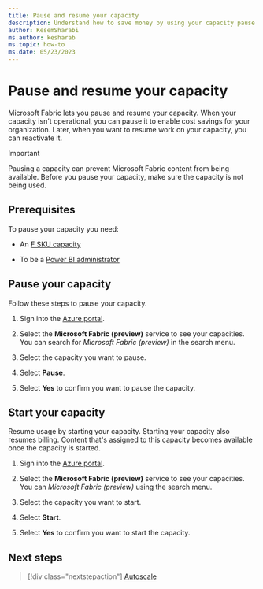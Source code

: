```yaml
---
title: Pause and resume your capacity
description: Understand how to save money by using your capacity pause and resume feature.
author: KesemSharabi
ms.author: kesharab
ms.topic: how-to
ms.date: 05/23/2023
---
```


# Pause and resume your capacity

Microsoft Fabric lets you pause and resume your capacity. When your capacity isn't operational, you can pause it to enable cost savings for your organization. Later, when you want to resume work on your capacity, you can reactivate it.

> [!IMPORTANT]
> Pausing a capacity can prevent Microsoft Fabric content from being available. Before you pause your capacity, make sure the capacity is not being used.

## Prerequisites

To pause your capacity you need:

* An [F SKU capacity](licenses-buy.md#azure-skus)

* To be a [Power BI administrator](../admin/admin-overview.md#power-platform-and-power-bi-admin-roles)

## Pause your capacity

Follow these steps to pause your capacity.

1. Sign into the [Azure portal](https://portal.azure.com/).

2. Select the **Microsoft Fabric (preview)** service to see your capacities. You can search for *Microsoft Fabric (preview)* in the search menu.

3. Select the capacity you want to pause.

4. Select **Pause**.

5. Select **Yes** to confirm you want to pause the capacity.

## Start your capacity

Resume usage by starting your capacity. Starting your capacity also resumes billing. Content that's assigned to this capacity becomes available once the capacity is started.

1. Sign into the [Azure portal](https://portal.azure.com/).

2. Select the **Microsoft Fabric (preview)** service to see your capacities. You can *Microsoft Fabric (preview)* using the search menu.

3. Select the capacity you want to start.

4. Select **Start**.

5. Select **Yes** to confirm you want to start the capacity.

## Next steps

>[!div class="nextstepaction"]
>[Autoscale](autoscale.md)
